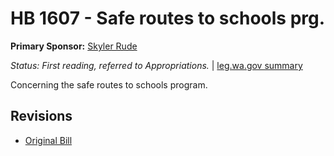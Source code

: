 # HB 1607 - Safe routes to schools prg.
**Primary Sponsor:** [Skyler Rude](/person/leg/rude_sk.md)

*Status: First reading, referred to Appropriations.* | [leg.wa.gov summary](https://app.leg.wa.gov/billsummary?BillNumber=1607&Year=2021)

Concerning the safe routes to schools program.

## Revisions
* [Original Bill](1/)